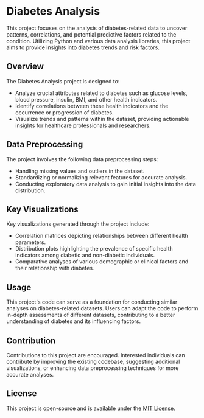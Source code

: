 # Diabetes Analysis

This project focuses on the analysis of diabetes-related data to uncover patterns, correlations, and potential predictive factors related to the condition. Utilizing Python and various data analysis libraries, this project aims to provide insights into diabetes trends and risk factors.

## Overview

The Diabetes Analysis project is designed to:
- Analyze crucial attributes related to diabetes such as glucose levels, blood pressure, insulin, BMI, and other health indicators.
- Identify correlations between these health indicators and the occurrence or progression of diabetes.
- Visualize trends and patterns within the dataset, providing actionable insights for healthcare professionals and researchers.

## Data Preprocessing

The project involves the following data preprocessing steps:
- Handling missing values and outliers in the dataset.
- Standardizing or normalizing relevant features for accurate analysis.
- Conducting exploratory data analysis to gain initial insights into the data distribution.

## Key Visualizations

Key visualizations generated through the project include:
- Correlation matrices depicting relationships between different health parameters.
- Distribution plots highlighting the prevalence of specific health indicators among diabetic and non-diabetic individuals.
- Comparative analyses of various demographic or clinical factors and their relationship with diabetes.

## Usage

This project's code can serve as a foundation for conducting similar analyses on diabetes-related datasets. Users can adapt the code to perform in-depth assessments of different datasets, contributing to a better understanding of diabetes and its influencing factors.

## Contribution

Contributions to this project are encouraged. Interested individuals can contribute by improving the existing codebase, suggesting additional visualizations, or enhancing data preprocessing techniques for more accurate analyses.

## License

This project is open-source and is available under the [MIT License](https://opensource.org/licenses/MIT).

